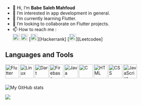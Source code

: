 - 👋 Hi, I’m **Babe Saleh Mahfoud**
- 👀 I’m interested in 
app development in general.
- 🌱 I’m currently learning Flutter.
- 💞️ I’m looking to collaborate on Flutter projects. <br />
- 📫 How to reach me : <br/>
     [<img  alt="Babe Saleh Mahfoud | LinkedIn" width="22px" src="https://cdn.jsdelivr.net/npm/simple-icons@v3/icons/linkedin.svg" />][linkedin]
     [<img  alt="Babe Saleh Mahfoud | Telegram" width="22px" src="https://img.icons8.com/ios-filled/344/telegram-app.png" />][telegram]
     [<img  alt="Babe Saleh Mahfoud | Hackerrank" width="22px" src="https://cdn4.iconfinder.com/data/icons/logos-and-brands/512/160_Hackerrank_logo_logos-512.png" />][Hackerrank]
     [<img  alt="Babe Saleh Mahfoud | LeetCode" width="22px" src="https://upload.wikimedia.org/wikipedia/commons/1/19/LeetCode_logo_black.png" />][Leetcodee]
    

## Languages and Tools
<img align="left" alt="Flutter" width="44px" src="https://img.icons8.com/fluency/344/flutter.png" /> 
<img align="left" alt="Linux" width="44px" src="https://www.freepnglogos.com/uploads/linux-png/file-icons-flat-linux-svg-wikimedia-commons-6.png" /> 
<img align="left" alt="Dart" width="44px" src="https://img.icons8.com/color/344/dart.png" /> 
<img align="left" alt="Firebase" width="44px" src="https://img.icons8.com/color/344/firebase.png" /> 
<img align="left" alt="Java" width="44px" src="https://img.icons8.com/color/344/java-coffee-cup-logo--v1.png" /> 
<img align="left" alt="C" width="44px" src="https://img.icons8.com/color/344/c-programming.png" /> 
<img align="left" alt="HTML" width="44px" src="https://img.icons8.com/color/344/html-5--v1.png" />
<img align="left" alt="CSS" width="44px" src="https://img.icons8.com/color/344/css3.png"/>  
<img align="left" alt="JavaScript" width="44px" src="https://img.icons8.com/color/344/javascript--v1.png" />  <br/>


[telegram]: https://t.me/Babe_Saleh_Mahfoud
[linkedin]: https://www.linkedin.com/in/babe-saleh-mahfoud-519b52200/
<br /> <br /> 
![My GitHub stats](https://github-readme-stats.vercel.app/api?username=babe-saleh-mahfoud&show_icons=true&theme=radical&count_private=true)

![](https://komarev.com/ghpvc/?username=babe-saleh-mahfoud)

<!---
babe-saleh-mahfoud/babe-saleh-mahfoud is a ✨ special ✨ repository because its `README.md` (this file) appears on your GitHub profile.
You can click the Preview link to take a look at your changes.
--->
